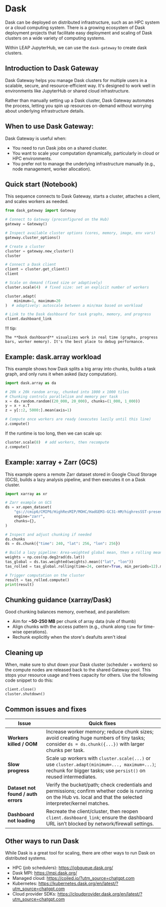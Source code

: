 # Dask

Dask can be deployed on distributed infrastructure, such as an HPC system or a cloud computing system. There is a growing ecosystem of Dask deployment projects that facilitate easy deployment and scaling of Dask clusters on a wide variety of computing systems.

Within LEAP JupyterHub, we can use the `dask-gateway` to create dask clusters.

## Introduction to Dask Gateway

Dask Gateway helps you manage Dask clusters for multiple users in a scalable, secure, and resource-efficient way. It's designed to work well in environments like JupyterHub or shared cloud infrastructure.

Rather than manually setting up a Dask cluster, Dask Gateway automates the process, letting you spin up resources on-demand without worrying about underlying infrastructure details.

## When to use Dask Gateway:

Dask Gateway is useful when:

- You need to run Dask jobs on a shared cluster.
- You want to scale your computation dynamically, particularly in cloud or HPC environments.
- You prefer not to manage the underlying infrastructure manually (e.g., node management, worker allocation).

## Quick start (Notebook)

This sequence connects to Dask Gateway, starts a cluster, attaches a client, and scales workers as needed.

```python
from dask_gateway import Gateway

# Connect to Gateway (preconfigured on the Hub)
gateway = Gateway()

# Inspect available cluster options (cores, memory, image, env vars)
gateway.cluster_options()

# Create a cluster
cluster = gateway.new_cluster()
cluster

# Connect a Dask client
client = cluster.get_client()
client

# Scale on demand (fixed size or adaptively)
cluster.scale(4)  # fixed size: set an explicit number of workers

cluster.adapt(
    minimum=1, maximum=20
)  # adaptively: autoscale between a min/max based on workload

# Link to the Dask dashboard for task graphs, memory, and progress
client.dashboard_link
```

!!! tip:

    The **Dask dashboard** visualizes work in real time (graphs, progress bars, worker memory). It's the best place to debug performance.

## Example: dask.array workload

This example shows how Dask splits a big array into chunks, builds a task graph, and only runs it when asked (lazy computation).

```python
import dask.array as da

# 20k x 20k random array, chunked into 1000 x 1000 tiles
# Chunking controls parallelism and memory per task
x = da.random.random((20_000, 20_000), chunks=(1_000, 1_000))
y = x + x.T
z = y[::2, 5000:].mean(axis=1)

# Compute once workers are ready (executes lazily until this line)
z.compute()
```

If the runtime is too long, then we can scale up:

```python
cluster.scale(8)  # add workers, then recompute
z.compute()
```

## Example: xarray + Zarr (GCS)

This example opens a remote Zarr dataset stored in Google Cloud Storage (GCS), builds a lazy analysis pipeline, and then executes it on a Dask cluster.

```python
import xarray as xr

# Zarr example on GCS
ds = xr.open_dataset(
    "gs://cmip6/CMIP6/HighResMIP/MOHC/HadGEM3-GC31-HM/highresSST-present/r1i1p1f1/3hr/tas/gn/v20170831/",
    engine="zarr",
    chunks={},
)

# Inspect and adjust chunking if needed
ds.chunks
ds = ds.chunk({"time": 240, "lat": 256, "lon": 256})

# Build a lazy pipeline: Area-weighted global mean, then a rolling mean along time
weights = np.cos(np.deg2rad(ds.lat))
tas_global = ds.tas.weighted(weights).mean(("lat", "lon"))
tas_rolled = tas_global.rolling(time=24, center=True, min_periods=12).mean()

# Trigger computation on the cluster
result = tas_rolled.compute()
print(result)
```

## Chunking guidance (xarray/Dask)

Good chunking balances memory, overhead, and parallelism:

- Aim for **~50-250 MB** per chunk of array data (rule of thumb)
- Align chunks with the access pattern (e.g., chunk along `time` for time-wise operations).
- Rechunk explicitly when the store's deafults aren't ideal

## Cleaning up

When, make sure to shut down your Dask cluster (scheduler + workers) so the compute nodes are released back to the shared Gateway pool. This stops your resource usage and frees capacity for others. Use the following code snippet to do this:

```python
client.close()
cluster.shutdown()
```

## Common issues and fixes

| Issue                               | Quick fixes                                                                                                                                                       |
| ----------------------------------- | ----------------------------------------------------------------------------------------------------------------------------------------------------------------- |
| **Workers killed / OOM**            | Increase worker memory; reduce chunk sizes; avoid creating huge numbers of tiny tasks; consider `ds = ds.chunk({...})` with larger chunks per task.               |
| **Slow progress**                   | Scale up workers with `cluster.scale(...)` or use `cluster.adapt(minimum=..., maximum=...)`; rechunk for bigger tasks; use `persist()` on reused intermediates.   |
| **Dataset not found / auth errors** | Verify the bucket/path; check credentials and permissions; confirm whether code is running on the Hub vs. local and that the selected interpreter/kernel matches. |
| **Dashboard not loading**           | Recreate the client/cluster, then reopen `client.dashboard_link`; ensure the dashboard URL isn’t blocked by network/firewall settings.                            |

## Other ways to run Dask

While Dask is a great tool for scaling, there are other ways to run Dask on distributed systems.

- HPC (job schedulers): https://jobqueue.dask.org/
- Dask MPI: https://mpi.dask.org/
- Managed cloud: https://coiled.io/?utm_source=chatgpt.com
- Kubernetes: https://kubernetes.dask.org/en/latest/?utm_source=chatgpt.com
- Cloud provider SDKs: https://cloudprovider.dask.org/en/latest/?utm_source=chatgpt.com
